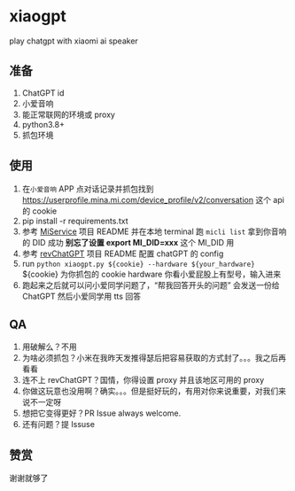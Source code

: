 # xiaogpt
play chatgpt with xiaomi ai speaker

## 准备

1. ChatGPT id
2. 小爱音响
3. 能正常联网的环境或 proxy
4. python3.8+
4. 抓包环境

## 使用

1. 在`小爱音响` APP 点对话记录并抓包找到 https://userprofile.mina.mi.com/device_profile/v2/conversation 这个 api 的 cookie
2. pip install -r requirements.txt
3. 参考 [MiService](https://github.com/Yonsm/MiService) 项目 README 并在本地 terminal 跑 `micli list` 拿到你音响的 DID 成功 **别忘了设置 export MI_DID=xxx** 这个 MI_DID 用 
4. 参考 [revChatGPT](https://github.com/acheong08/ChatGPT) 项目 README 配置 chatGPT 的 config
5. run `python xiaogpt.py ${cookie} --hardware ${your_hardware}` ${cookie} 为你抓包的 cookie hardware 你看小爱屁股上有型号，输入进来
6. 跑起来之后就可以问小爱同学问题了，“帮我回答开头的问题” 会发送一份给 ChatGPT 然后小爱同学用 tts 回答

## QA

1. 用破解么？不用
2. 为啥必须抓包？小米在我昨天发推得瑟后把容易获取的方式封了。。。我之后再看看
3. 连不上 revChatGPT？国情，你得设置 proxy 并且该地区可用的 proxy
4. 你做这玩意也没用啊？确实。。。但是挺好玩的，有用对你来说重要，对我们来说不一定呀
5. 想把它变得更好？PR Issue always welcome.
6. 还有问题？提 Issuse

## 赞赏

谢谢就够了
